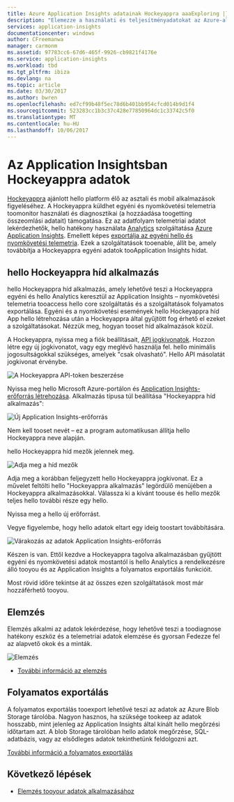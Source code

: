 ```yaml
---
title: Azure Application Insights adatainak Hockeyappra aaaExploring |} Microsoft Docs
description: "Elemezze a használati és teljesítményadatokat az Azure-alkalmazás az Application insights szolgáltatással."
services: application-insights
documentationcenter: windows
author: CFreemanwa
manager: carmonm
ms.assetid: 97783cc6-67d6-465f-9926-cb9821f4176e
ms.service: application-insights
ms.workload: tbd
ms.tgt_pltfrm: ibiza
ms.devlang: na
ms.topic: article
ms.date: 03/30/2017
ms.author: bwren
ms.openlocfilehash: ed7cf99b48f5ec78d6b401bb954cfcd014b9d1f4
ms.sourcegitcommit: 523283cc1b3c37c428e77850964dc1c33742c5f0
ms.translationtype: MT
ms.contentlocale: hu-HU
ms.lasthandoff: 10/06/2017
---
```

# <a name="exploring-hockeyapp-data-in-application-insights"></a>Az Application Insightsban Hockeyappra adatok
[Hockeyappra](https://azure.microsoft.com/services/hockeyapp/) ajánlott hello platform élő az asztali és mobil alkalmazások figyeléséhez. A Hockeyappra küldhet egyéni és nyomkövetési telemetria toomonitor használati és diagnosztikai (a hozzáadása toogetting összeomlási adatait) támogatása. Ez az adatfolyam telemetriai adatot lekérdezhetők, hello hatékony használata [Analytics](app-insights-analytics.md) szolgáltatása [Azure Application Insights](app-insights-overview.md). Emellett képes [exportálja az egyéni hello és nyomkövetési telemetria](app-insights-export-telemetry.md). Ezek a szolgáltatások tooenable, állít be, amely továbbítja a Hockeyappra egyéni adatok tooApplication Insights hidat.

## <a name="hello-hockeyapp-bridge-app"></a>hello Hockeyappra híd alkalmazás
hello Hockeyappra híd alkalmazás, amely lehetővé teszi a Hockeyappra egyéni és hello Analytics keresztül az Application Insights – nyomkövetési telemetria tooaccess hello core szolgáltatás és a szolgáltatások folyamatos exportálása. Egyéni és a nyomkövetési események hello Hockeyappra híd App hello létrehozása után a Hockeyappra által gyűjtött fog érhető el ezeket a szolgáltatásokat. Nézzük meg, hogyan tooset híd alkalmazások közül.

A Hockeyappra, nyissa meg a fiók beállításait, [API jogkivonatok](https://rink.hockeyapp.net/manage/auth_tokens). Hozzon létre egy új jogkivonatot, vagy egy meglévő használja fel. hello minimális jogosultságokkal szükséges, amelyek "csak olvasható". Hello API másolatát jogkivonat érvénybe.

![A Hockeyappra API-token beszerzése](./media/app-insights-hockeyapp-bridge-app/01.png)

Nyissa meg hello Microsoft Azure-portálon és [Application Insights-erőforrás létrehozása](app-insights-create-new-resource.md). Alkalmazás típusa túl beállítása "Hockeyappra híd alkalmazás":

![Új Application Insights-erőforrás](./media/app-insights-hockeyapp-bridge-app/02.png)

Nem kell tooset nevét – ez a program automatikusan állítja hello Hockeyappra neve alapján.

hello Hockeyappra híd mezők jelennek meg. 

![Adja meg a híd mezők](./media/app-insights-hockeyapp-bridge-app/03.png)

Adja meg a korábban feljegyzett hello Hockeyappra jogkivonat. Ez a művelet feltölti hello "Hockeyappra alkalmazás" legördülő menüjében a Hockeyappra alkalmazásokkal. Válassza ki a kívánt toouse és hello mezők teljes hello további része egy hello. 

Nyissa meg a hello új erőforrást. 

Vegye figyelembe, hogy hello adatok eltart egy ideig toostart továbbítására.

![Várakozás az adatok Application Insights-erőforrás](./media/app-insights-hockeyapp-bridge-app/04.png)

Készen is van. Ettől kezdve a Hockeyappra tagolva alkalmazásban gyűjtött egyéni és nyomkövetési adatok mostantól is hello Analytics a rendelkezésre álló tooyou és az Application Insights a folyamatos exportálás funkcióit.

Most rövid időre tekintse át az összes ezen szolgáltatások most már hozzáférhető tooyou.

## <a name="analytics"></a>Elemzés
Elemzés alkalmi az adatok lekérdezése, hogy lehetővé teszi a toodiagnose hatékony eszköz és a telemetriai adatok elemzése és gyorsan Fedezze fel az alapvető okok és a minták.

![Elemzés](./media/app-insights-hockeyapp-bridge-app/05.png)

* [További információ az elemzés](app-insights-analytics-tour.md)

## <a name="continuous-export"></a>Folyamatos exportálás
A folyamatos exportálás tooexport lehetővé teszi az adatok az Azure Blob Storage tárolóba. Nagyon hasznos, ha szüksége tookeep az adatok hosszabb, mint jelenleg az Application Insights által kínált hello megőrzési időtartam azt. A blob Storage tárolóban hello adatok megőrzése, SQL-adatbázis, vagy az elsődleges adatok tekinthetünk feldolgozni azt.

[További információ a folyamatos exportálás](app-insights-export-telemetry.md)

## <a name="next-steps"></a>Következő lépések
* [Elemzés tooyour adatok alkalmazásához](app-insights-analytics-tour.md)


